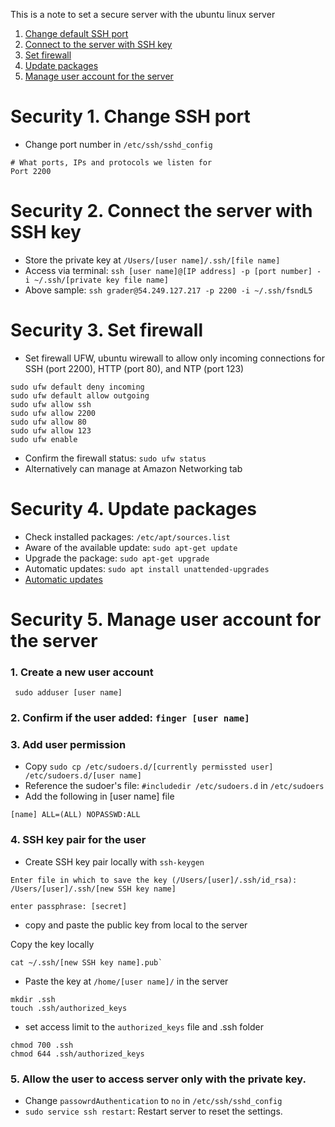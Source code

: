 This is a note to set a secure server with the ubuntu linux server
1. [Change default SSH port](#security-1-change-ssh-port)
2. [Connect to the server with SSH key](#security-2-connect-the-server-with-ssh-key)
3. [Set firewall](#security-3-set-firewall)
4. [Update packages](#security-4-update-packages)
5. [Manage user account for the server](#security-5-manage-user-account-for-the-server) 

# Security 1. Change SSH port
- Change port number in `/etc/ssh/sshd_config`
```
# What ports, IPs and protocols we listen for
Port 2200
```

# Security 2. Connect the server with SSH key
- Store the private key at `/Users/[user name]/.ssh/[file name]`
- Access via terminal: `ssh [user name]@[IP address] -p [port number] -i ~/.ssh/[private key file name]`
- Above sample: `ssh grader@54.249.127.217 -p 2200 -i ~/.ssh/fsndL5`
 
# Security 3. Set firewall
- Set firewall UFW, ubuntu wirewall to allow only incoming connections for SSH (port 2200), HTTP (port 80), and NTP (port 123) 
```
sudo ufw default deny incoming
sudo ufw default allow outgoing
sudo ufw allow ssh
sudo ufw allow 2200
sudo ufw allow 80
sudo ufw allow 123
sudo ufw enable
```
- Confirm the firewall status: `sudo ufw status`
- Alternatively can manage at Amazon Networking tab

# Security 4. Update packages
- Check installed packages: `/etc/apt/sources.list`
- Aware of the available update: `sudo apt-get update` 
- Upgrade the package: `sudo apt-get upgrade`
- Automatic updates: `sudo apt install unattended-upgrades`
- [Automatic updates](https://help.ubuntu.com/lts/serverguide/automatic-updates.html)

# Security 5. Manage user account for the server
### 1. Create a new user account
```
 sudo adduser [user name]
```
### 2. Confirm if the user added: `finger [user name]`
### 3. Add user permission
- Copy  `sudo cp /etc/sudoers.d/[currently permissted user] /etc/sudoers.d/[user name]`
- Reference the sudoer's file: `#includedir /etc/sudoers.d` in `/etc/sudoers`
- Add the following in [user name] file 
```
[name] ALL=(ALL) NOPASSWD:ALL
```
### 4. SSH key pair for the user
- Create SSH key pair locally with `ssh-keygen`
```
Enter file in which to save the key (/Users/[user]/.ssh/id_rsa): /Users/[user]/.ssh/[new SSH key name]

enter passphrase: [secret]
```
- copy and paste the public key from local to the server

Copy the key locally
```
cat ~/.ssh/[new SSH key name].pub`
```

- Paste the key at `/home/[user name]/` in the server
```
mkdir .ssh
touch .ssh/authorized_keys
```
- set access limit to the `authorized_keys` file and .ssh folder
```
chmod 700 .ssh
chmod 644 .ssh/authorized_keys
```
### 5. Allow the user to access server only with the private key. 
- Change `passowrdAuthentication` to `no` in `/etc/ssh/sshd_config`
- `sudo service ssh restart`: Restart server to reset the settings.

